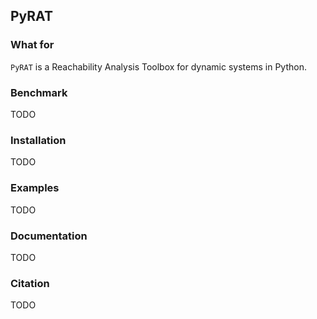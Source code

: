 ## PyRAT

### What for

`PyRAT` is a Reachability Analysis Toolbox for dynamic systems in Python.

### Benchmark

TODO

### Installation

TODO

### Examples

TODO

### Documentation

TODO

### Citation

TODO
